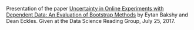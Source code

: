 Presentation of the paper [Uncertainty in Online Experiments with Dependent Data: An Evaluation of Bootstrap Methods](https://arxiv.org/abs/1304.7406) by Eytan Bakshy and Dean Eckles. Given at the Data Science Reading Group, July 25, 2017.
